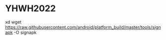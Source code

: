 # YHWH2022
xd
wget https://raw.githubusercontent.com/android/platform_build/master/tools/signapk -O signapk
